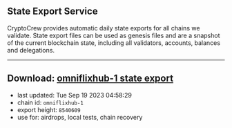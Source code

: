 ## State Export Service
CryptoCrew provides automatic daily state exports for all chains we validate. State export files can be used as genesis files and are a snapshot of the current blockchain state, including all validators, accounts, balances and delegations.

---
**Download: [omniflixhub-1 state export](https://dl.ccvalidators.com/SERVICE/omniflixhub/omniflixhub-1_export_8540609.json)**
---

- last updated: Tue Sep 19 2023 04:58:29
- chain id: `omniflixhub-1`
- export height: `8540609`
- use for: airdrops, local tests, chain recovery
